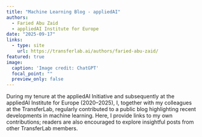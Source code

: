 ```yaml
---
title: "Machine Learning Blog - appliedAI"
authors:
  - Faried Abu Zaid
  - appliedAI Institute for Europe
date: "2025-09-17"
links:
  - type: site
    url: https://transferlab.ai/authors/faried-abu-zaid/
featured: true
image:
  caption: 'Image credit: ChatGPT'
  focal_point: ""
  preview_only: false
---
```

During my tenure at the appliedAI Initiative and subsequently at the appliedAI Institute for Europe (2020–2025), I, together with my colleagues at the TransferLab, regularly contributed to a public blog highlighting recent developments in machine learning. Here, I provide links to my own contributions; readers are also encouraged to explore insightful posts from other TransferLab members.
